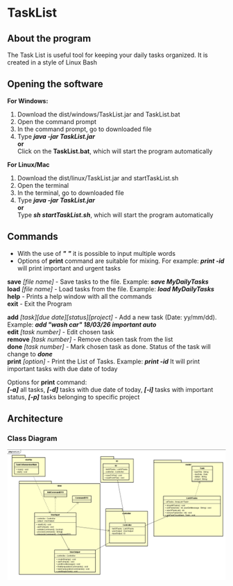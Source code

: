 # TaskList
## About the program
The Task List is useful tool for keeping your daily tasks organized. It is created in a style of Linux Bash
## Opening the software
**For Windows:**
1. Download the dist/windows/TaskList.jar and TaskList.bat 
2. Open the command prompt
2. In the command prompt, go to downloaded file
3. Type _**java -jar TaskList.jar**_  
**or**  
Click on the **TaskList.bat**, which will start the program automatically

**For Linux/Mac**
1. Download the dist/linux/TaskList.jar and startTaskList.sh
1. Open the terminal
2. In the terminal, go to downloaded file
3. Type _**java -jar TaskList.jar**_  
**or**   
Type _**sh startTaskList.sh**_, which will start the program automatically

## Commands
* With the use of _**"**_  _**"**_ it is possible to input multiple words  
* Options of **print** command are suitable for mixing.  For example: ***print -id*** will print important and urgent tasks    

**save** *[file name]*     - Save tasks to the file.  Example: _**save MyDailyTasks**_  
**load** *[file name]*     - Load tasks from the file.  Example: _**load MyDailyTasks**_  
**help**                   - Prints a help window with all the commands  
**exit**                   - Exit the Program

**add** *[task][due date][status][project]*  - Add a new task (Date: yy/mm/dd).  Example: _**add "wash car" 18/03/26 important auto**_  
**edit** *[task number]*                     - Edit chosen task   
**remove** *[task number]*                   - Remove chosen task from the list  
**done** *[task number]*                     - Mark chosen task as done.  Status of the task will change to _**done**_   
**print** *[option]*                         - Print the List of Tasks.  Example: _**print -id**_ It will print important tasks with due date of today

Options for **print** command:  
_**[-a]**_ all tasks, _**[-d]**_ tasks with due date of today, _**[-i]**_ tasks with important status, _**[-p]**_ tasks belonging to specific project

## Architecture
### Class Diagram
![](GraphicFiles/UMLClassDiagram.png)
